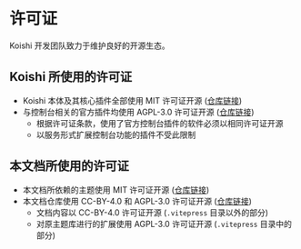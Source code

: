 # 许可证

Koishi 开发团队致力于维护良好的开源生态。

## Koishi 所使用的许可证

- Koishi 本体及其核心插件全部使用 MIT 许可证开源 ([仓库链接](https://github.com/koishijs/koishi))
- 与控制台相关的官方插件均使用 AGPL-3.0 许可证开源 ([仓库链接](https://github.com/koishijs/console))
  - 根据许可证条款，使用了官方控制台插件的软件必须以相同许可证开源
  - 以服务形式扩展控制台功能的插件不受此限制

## 本文档所使用的许可证

- 本文档所依赖的主题使用 MIT 许可证开源 ([仓库链接](https://github.com/koishijs/theme))
- 本文档仓库使用 CC-BY-4.0 和 AGPL-3.0 许可证开源 ([仓库链接](https://github.com/koishijs/docs))
  - 文档内容以 CC-BY-4.0 许可证开源 (`.vitepress` 目录以外的部分)
  - 对原主题库进行的扩展使用 AGPL-3.0 许可证开源 (`.vitepress` 目录中的部分)
